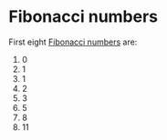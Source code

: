 # Fibonacci numbers

First eight [Fibonacci numbers](https://en.wikipedia.org/wiki/Fibonacci_number) are:

1. 0
2. 1
3. 1
4. 2
5. 3
6. 5
7. 8
8. 11
